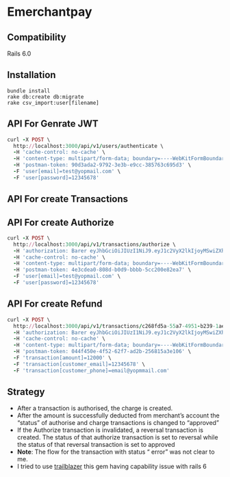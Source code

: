 # Emerchantpay


## Compatibility

Rails 6.0


## Installation

    bundle install
    rake db:create db:migrate
    rake csv_import:user[filename]

## API For Genrate JWT

```ruby
curl -X POST \
  http://localhost:3000/api/v1/users/authenticate \
  -H 'cache-control: no-cache' \
  -H 'content-type: multipart/form-data; boundary=----WebKitFormBoundary7MA4YWxkTrZu0gW' \
  -H 'postman-token: 90d3ada2-9792-3e3b-e9cc-385763c695d3' \
  -F 'user[email]=test@yopmail.com' \
  -F 'user[password]=12345678'
```

## API For create Transactions

## API For create Authorize

```ruby
curl -X POST \
  http://localhost:3000/api/v1/transactions/authorize \
  -H 'authorization: Barer eyJhbGciOiJIUzI1NiJ9.eyJ1c2VyX2lkIjoyMSwiZXhwIjoxNTkxMjQ2NDkxLCJ1c2VyX3R5cGUiOiJVc2VyIn0.CXK6rKI1-1OHQnm0v_FMVu9pVID9ItVPZuqU_bOCVJo' \
  -H 'cache-control: no-cache' \
  -H 'content-type: multipart/form-data; boundary=----WebKitFormBoundary7MA4YWxkTrZu0gW' \
  -H 'postman-token: 4e3cdea0-808d-b0d9-bbbb-5cc200e82ea7' \
  -F 'user[email]=test@yopmail.com' \
  -F 'user[password]=12345678'
```

## API For create Refund
```ruby
curl -X POST \
  http://localhost:3000/api/v1/transactions/c268fd5a-55a7-4951-b239-1aefaee1ac5a/refund \
  -H 'authorization: Barer eyJhbGciOiJIUzI1NiJ9.eyJ1c2VyX2lkIjoyMSwiZXhwIjoxNTkxMjQ2NDkxLCJ1c2VyX3R5cGUiOiJVc2VyIn0.CXK6rKI1-1OHQnm0v_FMVu9pVID9ItVPZuqU_bOCVJo' \
  -H 'cache-control: no-cache' \
  -H 'content-type: multipart/form-data; boundary=----WebKitFormBoundary7MA4YWxkTrZu0gW' \
  -H 'postman-token: 044f450e-4f52-62f7-ad2b-256815a3e106' \
  -F 'transaction[amount]=12000' \
  -F 'transaction[customer_email]=12345678' \
  -F 'transaction[customer_phone]=email@yopmmail.com'
```

## Strategy

* After a transaction is authorised, the charge is created.
* After the amount is successfully deducted from merchant’s account the “status” of authorise and charge transactions is changed to “approved”
* If the Authorize transaction is invalidated, a reversal transaction is created. The status of that authorize transaction is set to reversal while the status of that reversal transaction is set to approved
* **Note**:  The flow for the  transaction with status “ error” was not clear to me.
* I tried to use [trailblazer](http://trailblazer.to/gems/operation/2.0/) this gem having capability issue with rails 6

